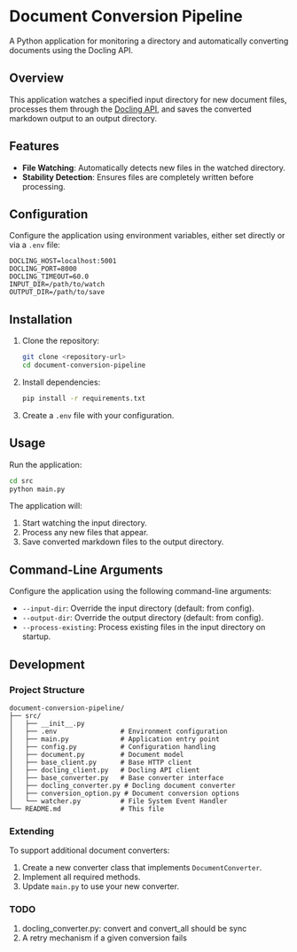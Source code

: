 # Document Conversion Pipeline

A Python application for monitoring a directory and automatically converting documents using the Docling API.

## Overview

This application watches a specified input directory for new document files, processes them through the [Docling API](https://github.com/docling-project/docling-serve), and saves the converted markdown output to an output directory.

## Features

- **File Watching**: Automatically detects new files in the watched directory.
- **Stability Detection**: Ensures files are completely written before processing.

## Configuration

Configure the application using environment variables, either set directly or via a `.env` file:

```plaintext
DOCLING_HOST=localhost:5001 
DOCLING_PORT=8000
DOCLING_TIMEOUT=60.0
INPUT_DIR=/path/to/watch
OUTPUT_DIR=/path/to/save
```

## Installation

1. Clone the repository:
   ```bash
   git clone <repository-url>
   cd document-conversion-pipeline
   ```

2. Install dependencies:
   ```bash
   pip install -r requirements.txt
   ```

3. Create a `.env` file with your configuration.

## Usage

Run the application:

```bash
cd src
python main.py
```

The application will:
1. Start watching the input directory.
2. Process any new files that appear.
3. Save converted markdown files to the output directory.

## Command-Line Arguments

Configure the application using the following command-line arguments:

- `--input-dir`: Override the input directory (default: from config).
- `--output-dir`: Override the output directory (default: from config).
- `--process-existing`: Process existing files in the input directory on startup.

## Development

### Project Structure

```plaintext
document-conversion-pipeline/
├── src/
│   ├── __init__.py
│   ├── .env                # Environment configuration
│   ├── main.py             # Application entry point
│   ├── config.py           # Configuration handling
│   ├── document.py         # Document model
│   ├── base_client.py      # Base HTTP client
│   ├── docling_client.py   # Docling API client
│   ├── base_converter.py   # Base converter interface
│   ├── docling_converter.py # Docling document converter
│   ├── conversion_option.py # Document conversion options
│   └── watcher.py          # File System Event Handler
└── README.md               # This file
```

### Extending

To support additional document converters:

1. Create a new converter class that implements `DocumentConverter`.
2. Implement all required methods.
3. Update `main.py` to use your new converter.

### TODO
1. docling_converter.py: convert and convert_all should be sync
2. A retry mechanism if a given conversion fails

